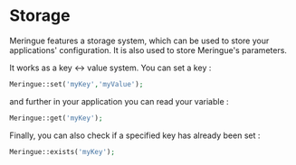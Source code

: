 # Storage

Meringue features a storage system, which can be used to store your applications' configuration. It is also used to store Meringue's parameters.

It works as a key &harr; value system. You can set a key :

```php
Meringue::set('myKey','myValue');
```

and further in your application you can read your variable :

```php
Meringue::get('myKey');
```

Finally, you can also check if a specified key has already been set :

```php
Meringue::exists('myKey');
```